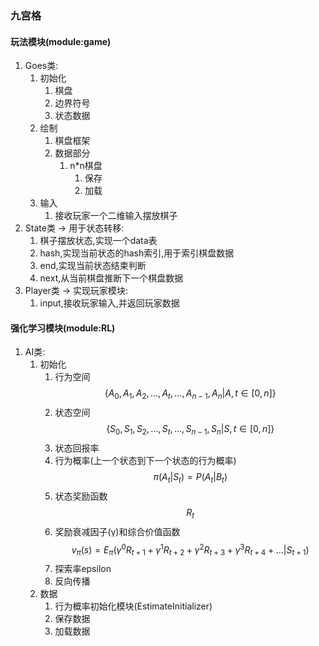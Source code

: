 ### 九宫格
#### 玩法模块(module:game)
1. Goes类:
    1. 初始化
        1. 棋盘
        1. 边界符号
        1. 状态数据
    1. 绘制
        1. 棋盘框架
        1. 数据部分
            1. n*n棋盘
                1. 保存
                2. 加载
    1. 输入
        1. 接收玩家一个二维输入摆放棋子
1. State类 -> 用于状态转移:
    1. 棋子摆放状态,实现一个data表
    1. hash,实现当前状态的hash索引,用于索引棋盘数据
    1. end,实现当前状态结束判断
    1. next,从当前棋盘推断下一个棋盘数据
1. Player类 -> 实现玩家模块:
    1. input,接收玩家输入,并返回玩家数据
    
#### 强化学习模块(module:RL)
1. AI类:
    1. 初始化
        1. 行为空间 $$ \{A_0,A_1,A_2,\dots,A_t,\dots,A_{n-1},A_n \lvert A,t \in [0,n] \} $$
        1. 状态空间 $$ \{S_0,S_1,S_2,\dots,S_t,\dots,S_{n-1},S_n \lvert S,t \in [0,n] \} $$
        1. 状态回报率
        1. 行为概率(上一个状态到下一个状态的行为概率) $$ \pi(A_t \lvert S_t)=P(A_t \lvert B_t) $$
        1. 状态奖励函数 $$ R_t $$
        1. 奖励衰减因子(γ)和综合价值函数 $$ v_\pi(s)=E_\pi(\gamma^0R_{t+1} + \gamma^1R_{t+2} + \gamma^2R_{t+3} + \gamma^3R_{t+4} + \dots \lvert S_{t+1}) $$
        1. 探索率epsilon
        1. 反向传播
    1. 数据
        1. 行为概率初始化模块(EstimateInitializer)
        1. 保存数据
        1. 加载数据